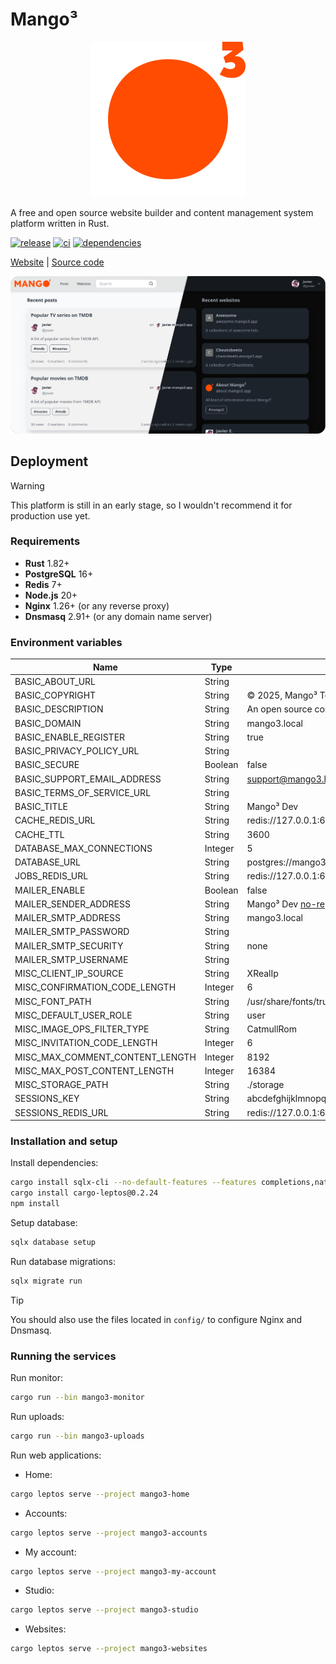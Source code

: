 # Mango³

<p align="center">
  <img alt="icon" src="https://raw.githubusercontent.com/mangocubed/mango3/refs/heads/main/assets/icon.svg"/>
</p>

A free and open source website builder and content management system platform written in Rust.

[![release](https://img.shields.io/github/v/release/mangocubed/mango3.svg?include_prereleases)](https://github.com/mangocubed/mango3/releases/latest)
[![ci](https://github.com/mangocubed/mango3/actions/workflows/ci.yaml/badge.svg)](https://github.com/mangocubed/mango3/actions/workflows/ci.yaml)
[![dependencies](https://deps.rs/repo/github/mangocubed/mango3/status.svg)](https://deps.rs/repo/github/mangocubed/mango3)

[Website](https://mango3.app) | [Source code](https://github.com/mangocubed/mango3)

<p align="center">
  <img alt="screenshot" src="https://raw.githubusercontent.com/mangocubed/mango3/refs/heads/main/assets/screenshot.png"/>
</p>

## Deployment

> [!WARNING]
> This platform is still in an early stage, so I wouldn't recommend it for production use yet.

### Requirements

- **Rust** 1.82+
- **PostgreSQL** 16+
- **Redis** 7+
- **Node.js** 20+
- **Nginx** 1.26+ (or any reverse proxy)
- **Dnsmasq** 2.91+ (or any domain name server)

### Environment variables

| Name                            | Type    | Default                                                          |
| ------------------------------- | ------- | ---------------------------------------------------------------- |
| BASIC_ABOUT_URL                 | String  |                                                                  |
| BASIC_COPYRIGHT                 | String  | © 2025, Mango³ Team                                              |
| BASIC_DESCRIPTION               | String  | An open source content management system platform.               |
| BASIC_DOMAIN                    | String  | mango3.local                                                     |
| BASIC_ENABLE_REGISTER           | String  | true                                                             |
| BASIC_PRIVACY_POLICY_URL        | String  |                                                                  |
| BASIC_SECURE                    | Boolean | false                                                            |
| BASIC_SUPPORT_EMAIL_ADDRESS     | String  | support@mango3.local                                             |
| BASIC_TERMS_OF_SERVICE_URL      | String  |                                                                  |
| BASIC_TITLE                     | String  | Mango³ Dev                                                       |
| CACHE_REDIS_URL                 | String  | redis://127.0.0.1:6379/2                                         |
| CACHE_TTL                       | String  | 3600                                                             |
| DATABASE_MAX_CONNECTIONS        | Integer | 5                                                                |
| DATABASE_URL                    | String  | postgres://mango3:mango3@127.0.0.1:5432/mango3_dev               |
| JOBS_REDIS_URL                  | String  | redis://127.0.0.1:6379/0                                         |
| MAILER_ENABLE                   | Boolean | false                                                            |
| MAILER_SENDER_ADDRESS           | String  | Mango³ Dev <no-reply@mango3.local>                               |
| MAILER_SMTP_ADDRESS             | String  | mango3.local                                                     |
| MAILER_SMTP_PASSWORD            | String  |                                                                  |
| MAILER_SMTP_SECURITY            | String  | none                                                             |
| MAILER_SMTP_USERNAME            | String  |                                                                  |
| MISC_CLIENT_IP_SOURCE           | String  | XRealIp                                                          |
| MISC_CONFIRMATION_CODE_LENGTH   | Integer | 6                                                                |
| MISC_FONT_PATH                  | String  | /usr/share/fonts/truetype/dejavu/DejaVuSans.ttf                  |
| MISC_DEFAULT_USER_ROLE          | String  | user                                                             |
| MISC_IMAGE_OPS_FILTER_TYPE      | String  | CatmullRom                                                       |
| MISC_INVITATION_CODE_LENGTH     | Integer | 6                                                                |
| MISC_MAX_COMMENT_CONTENT_LENGTH | Integer | 8192                                                             |
| MISC_MAX_POST_CONTENT_LENGTH    | Integer | 16384                                                            |
| MISC_STORAGE_PATH               | String  | ./storage                                                        |
| SESSIONS_KEY                    | String  | abcdefghijklmnopqrestuvvwxyz0123456789ABCDEFGHIJKLMNOPQRESTUVVWX |
| SESSIONS_REDIS_URL              | String  | redis://127.0.0.1:6379/1                                         |

### Installation and setup

Install dependencies:

```sh
cargo install sqlx-cli --no-default-features --features completions,native-tls,postgres
cargo install cargo-leptos@0.2.24
npm install
```

Setup database:

```sh
sqlx database setup
```

Run database migrations:

```sh
sqlx migrate run
```

> [!TIP]
> You should also use the files located in `config/` to configure Nginx and Dnsmasq.

### Running the services

Run monitor:

```sh
cargo run --bin mango3-monitor
```

Run uploads:

```sh
cargo run --bin mango3-uploads
```

Run web applications:

* Home:

```sh
cargo leptos serve --project mango3-home
```

* Accounts:

```sh
cargo leptos serve --project mango3-accounts
```

* My account:

```sh
cargo leptos serve --project mango3-my-account
```

* Studio:

```sh
cargo leptos serve --project mango3-studio
```

* Websites:

```sh
cargo leptos serve --project mango3-websites
```
